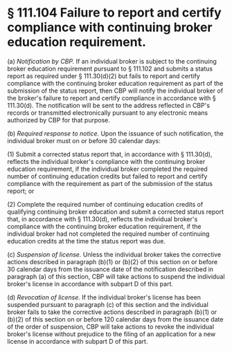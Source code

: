# § 111.104   Failure to report and certify compliance with continuing broker education requirement.

(a) *Notification by CBP.* If an individual broker is subject to the continuing broker education requirement pursuant to § 111.102 and submits a status report as required under § 111.30(d)(2) but fails to report and certify compliance with the continuing broker education requirement as part of the submission of the status report, then CBP will notify the individual broker of the broker's failure to report and certify compliance in accordance with § 111.30(d). The notification will be sent to the address reflected in CBP's records or transmitted electronically pursuant to any electronic means authorized by CBP for that purpose.


(b) *Required response to notice.* Upon the issuance of such notification, the individual broker must on or before 30 calendar days:


(1) Submit a corrected status report that, in accordance with § 111.30(d), reflects the individual broker's compliance with the continuing broker education requirement, if the individual broker completed the required number of continuing education credits but failed to report and certify compliance with the requirement as part of the submission of the status report; or


(2) Complete the required number of continuing education credits of qualifying continuing broker education and submit a corrected status report that, in accordance with § 111.30(d), reflects the individual broker's compliance with the continuing broker education requirement, if the individual broker had not completed the required number of continuing education credits at the time the status report was due.


(c) *Suspension of license.* Unless the individual broker takes the corrective actions described in paragraph (b)(1) or (b)(2) of this section on or before 30 calendar days from the issuance date of the notification described in paragraph (a) of this section, CBP will take actions to suspend the individual broker's license in accordance with subpart D of this part.


(d) *Revocation of license.* If the individual broker's license has been suspended pursuant to paragraph (c) of this section and the individual broker fails to take the corrective actions described in paragraph (b)(1) or (b)(2) of this section on or before 120 calendar days from the issuance date of the order of suspension, CBP will take actions to revoke the individual broker's license without prejudice to the filing of an application for a new license in accordance with subpart D of this part.






